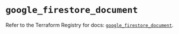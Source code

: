 # `google_firestore_document`

Refer to the Terraform Registry for docs: [`google_firestore_document`](https://registry.terraform.io/providers/hashicorp/google-beta/6.19.0/docs/resources/google_firestore_document).
